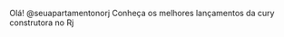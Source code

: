 Olá! @seuapartamentonorj
Conheça os melhores  lançamentos da cury construtora no Rj
  


<!---
seuapartamentonorj/seuapartamentonorj is a ✨ special ✨ repository because its `README.md` (this file) appears on your GitHub profile.
You can click the Preview link to take a look at your changes.
--->
